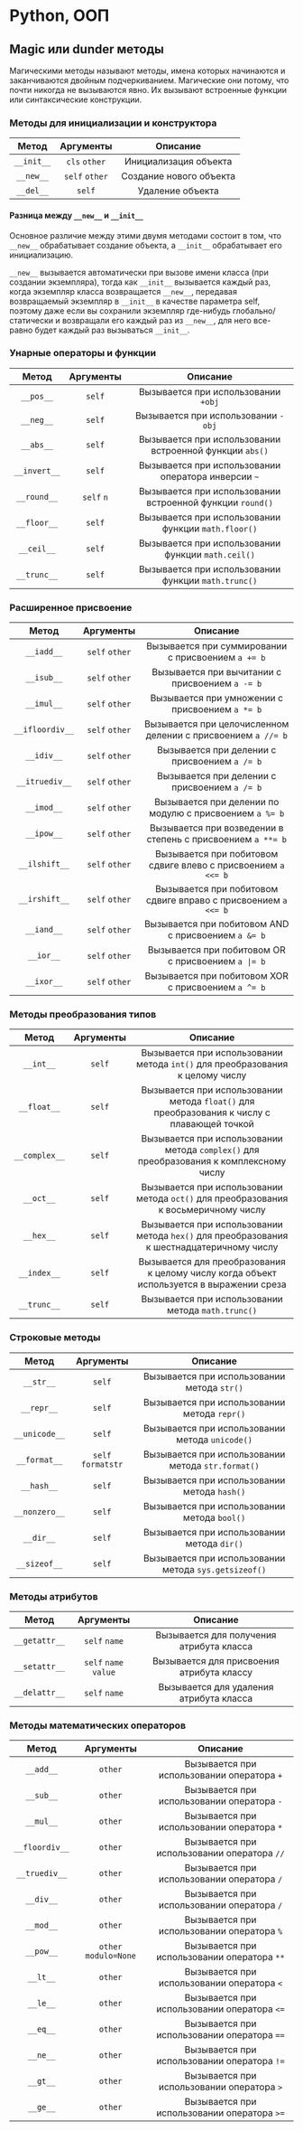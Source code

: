 # Python, ООП

## Magic или dunder методы
Магическими методы называют методы, имена которых начинаются и заканчиваются двойным подчеркиванием. 
Магические они потому, что почти никогда не вызываются явно. 
Их вызывают встроенные функции или синтаксические конструкции.

### Методы для инициализации и конструктора
|   Метод    |               Аргументы               |        Описание         |
|:----------:|:-------------------------------------:|:-----------------------:|
| `__init__` |             `cls` `other`             |  Инициализация объекта  |
| `__new__`  |            `self` `other`             | Создание нового объекта |
| `__del__`  |                `self`                 |    Удаление объекта     |

#### Разница между `__new__` и `__init__`
Основное различие между этими двумя методами состоит в том, что `__new__` обрабатывает создание объекта, 
а `__init__` обрабатывает его инициализацию.

`__new__` вызывается автоматически при вызове имени класса (при создании экземпляра), 
тогда как `__init__` вызывается каждый раз, когда экземпляр класса возвращается `__new__`, 
передавая возвращаемый экземпляр в `__init__` в качестве параметра self, 
поэтому даже если вы сохранили экземпляр где-нибудь глобально/статически и возвращали его каждый раз из `__new__`, 
для него все-равно будет каждый раз вызываться `__init__`.



### Унарные операторы и функции
|    Метод     | Аргументы  |                         Описание                          |
|:------------:|:----------:|:---------------------------------------------------------:|
|  `__pos__`   |   `self`   |            Вызывается при использовании `+obj`            |
|  `__neg__`   |   `self`   |            Вызывается при использовании `-obj`            |
|  `__abs__`   |   `self`   |  Вызывается при использовании встроенной функции `abs()`  |
| `__invert__` |   `self`   |    Вызывается при использовании оператора инверсии `~`    |
| `__round__`  | `self` `n` | Вызывается при использовании встроенной функции `round()` |
| `__floor__`  |   `self`   |    Вызывается при использовании функции `math.floor()`    |
|  `__ceil__`  |   `self`   |    Вызывается при использовании функции `math.ceil()`     |
| `__trunc__`  |   `self`   |    Вызывается при использовании функции `math.trunc()`    |

### Расширенное присвоение
|      Метод      |   Аргументы    |                              Описание                              |
|:---------------:|:--------------:|:------------------------------------------------------------------:|
|   `__iadd__`    | `self` `other` |         Вызывается при суммировании с присвоением `a += b`         |
|   `__isub__`    | `self` `other` |          Вызывается при вычитании с присвоением `a -= b`           |
|   `__imul__`    | `self` `other` |          Вызывается при умножении с присвоением `a *= b`           |
| `__ifloordiv__` | `self` `other` |   Вызывается при целочисленном делении с присвоением  `a //= b`    |
|   `__idiv__`    | `self` `other` |           Вызывается при делении с присвоением `a /= b`            |
| `__itruediv__`  | `self` `other` |           Вызывается при делении с присвоением `a /= b`            |
|   `__imod__`    | `self` `other` |      Вызывается при делении по модулю с присвоением `a %= b`       |
|   `__ipow__`    | `self` `other` |    Вызывается при возведении в степень с присвоением `a **= b`     |
|  `__ilshift__`  | `self` `other` |   Вызывается при побитовом сдвиге влево с присвоением `a <<= b`    |
|  `__irshift__`  | `self` `other` |   Вызывается при побитовом сдвиге вправо с присвоением `a <<= b`   |
|   `__iand__`    | `self` `other` |        Вызывается при побитовом AND с присвоением `a &= b`         |
|    `__ior__`    | `self` `other` | Вызывается при побитовом OR с присвоением <code>a &#124;= b</code> |
|   `__ixor__`    | `self` `other` |        Вызывается при побитовом XOR с присвоением `a ^= b`         |

### Методы преобразования типов
|     Метод     | Аргументы |                                          Описание                                           |
|:-------------:|:---------:|:-------------------------------------------------------------------------------------------:|
|   `__int__`   |  `self`   |        Вызывается при использовании метода `int()` для преобразования к целому числу        |
|  `__float__`  |  `self`   | Вызывается при использовании метода `float()` для преобразования к числу с плавающей точкой |
| `__complex__` |  `self`   |   Вызывается при использовании метода `complex()` для преобразования к комплексному числу   |
|   `__oct__`   |  `self`   |    Вызывается при использовании метода `oct()` для преобразования к восьмеричному числу     |
|   `__hex__`   |  `self`   |  Вызывается при использовании метода `hex()` для преобразования к шестнадцатеричному числу  |
|  `__index__`  |  `self`   |  Вызывается для преобразования к целому числу когда объект используется в выражении среза   |
|  `__trunc__`  |  `self`   |                     Вызывается при использовании метода `math.trunc()`                      |

### Строковые методы
|     Метод     |     Аргументы      |                       Описание                        |
|:-------------:|:------------------:|:-----------------------------------------------------:|
|   `__str__`   |       `self`       |      Вызывается при использовании метода `str()`      |
|  `__repr__`   |       `self`       |     Вызывается при использовании метода `repr()`      |
| `__unicode__` |       `self`       |    Вызывается при использовании метода `unicode()`    |
| `__format__`  | `self` `formatstr` |  Вызывается при использовании метода `str.format()`   |
|  `__hash__`   |       `self`       |     Вызывается при использовании метода `hash()`      |
| `__nonzero__` |       `self`       |     Вызывается при использовании метода `bool()`      |
|   `__dir__`   |       `self`       |      Вызывается при использовании метода `dir()`      |
| `__sizeof__`  |       `self`       | Вызывается при использовании метода `sys.getsizeof()` |

### Методы атрибутов
|     Метод     |       Аргументы       |                 Описание                  |
|:-------------:|:---------------------:|:-----------------------------------------:|
| `__getattr__` |     `self` `name`     | Вызывается для получения атрибута класса  |
| `__setattr__` | `self` `name` `value` | Вызывается для присвоения атрибута классу |
| `__delattr__` |     `self` `name`     |  Вызывается для удаления атрибута класса  |

### Методы математических операторов
|     Метод      |       Аргументы       |                  Описание                   |
|:--------------:|:---------------------:|:-------------------------------------------:|
|   `__add__`    |        `other`        | Вызывается при использовании оператора `+`  |
|   `__sub__`    |        `other`        | Вызывается при использовании оператора `-`  |
|   `__mul__`    |        `other`        | Вызывается при использовании оператора `*`  |
| `__floordiv__` |        `other`        | Вызывается при использовании оператора `//` |
| `__truediv__`  |        `other`        | Вызывается при использовании оператора `/`  |
|   `__div__`    |        `other`        | Вызывается при использовании оператора `/`  |
|   `__mod__`    |        `other`        | Вызывается при использовании оператора `%`  |
|   `__pow__`    | `other` `modulo=None` | Вызывается при использовании оператора `**` |
|    `__lt__`    |        `other`        | Вызывается при использовании оператора `<`  |
|    `__le__`    |        `other`        | Вызывается при использовании оператора `<=` |
|    `__eq__`    |        `other`        | Вызывается при использовании оператора `==` |
|    `__ne__`    |        `other`        | Вызывается при использовании оператора `!=` |
|    `__gt__`    |        `other`        | Вызывается при использовании оператора `>`  |
|    `__ge__`    |        `other`        | Вызывается при использовании оператора `>=` |
